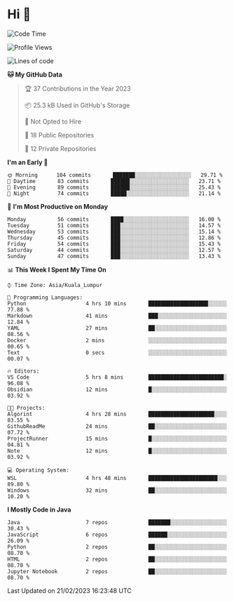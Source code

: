 <h1>Hi 👋</h1>

<!--START_SECTION:waka-->
![Code Time](http://img.shields.io/badge/Code%20Time-5%20hrs%2029%20mins-blue)

![Profile Views](http://img.shields.io/badge/Profile%20Views-64-blue)

![Lines of code](https://img.shields.io/badge/From%20Hello%20World%20I%27ve%20Written-578%20Thousand%20lines%20of%20code-blue)

**🐱 My GitHub Data** 

> 🏆 37 Contributions in the Year 2023
 > 
> 📦 25.3 kB Used in GitHub's Storage 
 > 
> 🚫 Not Opted to Hire
 > 
> 📜 18 Public Repositories 
 > 
> 🔑 12 Private Repositories  
 > 
**I'm an Early 🐤** 

```text
🌞 Morning      104 commits       ███████░░░░░░░░░░░░░░░░░░   29.71 % 
🌆 Daytime       83 commits       ██████░░░░░░░░░░░░░░░░░░░   23.71 % 
🌃 Evening       89 commits       ██████░░░░░░░░░░░░░░░░░░░   25.43 % 
🌙 Night         74 commits       █████░░░░░░░░░░░░░░░░░░░░   21.14 % 

```
📅 **I'm Most Productive on Monday** 

```text
Monday          56 commits       ████░░░░░░░░░░░░░░░░░░░░░   16.00 % 
Tuesday         51 commits       ███░░░░░░░░░░░░░░░░░░░░░░   14.57 % 
Wednesday       53 commits       ███░░░░░░░░░░░░░░░░░░░░░░   15.14 % 
Thursday        45 commits       ███░░░░░░░░░░░░░░░░░░░░░░   12.86 % 
Friday          54 commits       ███░░░░░░░░░░░░░░░░░░░░░░   15.43 % 
Saturday        44 commits       ███░░░░░░░░░░░░░░░░░░░░░░   12.57 % 
Sunday          47 commits       ███░░░░░░░░░░░░░░░░░░░░░░   13.43 % 

```


📊 **This Week I Spent My Time On** 

```text
⌚︎ Time Zone: Asia/Kuala_Lumpur

💬 Programming Languages: 
Python                   4 hrs 10 mins       ███████████████████░░░░░░   77.88 % 
Markdown                 41 mins             ███░░░░░░░░░░░░░░░░░░░░░░   12.84 % 
YAML                     27 mins             ██░░░░░░░░░░░░░░░░░░░░░░░   08.56 % 
Docker                   2 mins              ░░░░░░░░░░░░░░░░░░░░░░░░░   00.65 % 
Text                     0 secs              ░░░░░░░░░░░░░░░░░░░░░░░░░   00.07 % 

🔥 Editors: 
VS Code                  5 hrs 8 mins        ████████████████████████░   96.08 % 
Obsidian                 12 mins             █░░░░░░░░░░░░░░░░░░░░░░░░   03.92 % 

🐱‍💻 Projects: 
Algorint                 4 hrs 28 mins       █████████████████████░░░░   83.55 % 
GithubReadMe             24 mins             ██░░░░░░░░░░░░░░░░░░░░░░░   07.72 % 
ProjectRunner            15 mins             █░░░░░░░░░░░░░░░░░░░░░░░░   04.81 % 
Note                     12 mins             █░░░░░░░░░░░░░░░░░░░░░░░░   03.92 % 

💻 Operating System: 
WSL                      4 hrs 48 mins       ██████████████████████░░░   89.80 % 
Windows                  32 mins             ██░░░░░░░░░░░░░░░░░░░░░░░   10.20 % 

```

**I Mostly Code in Java** 

```text
Java                     7 repos             ███████░░░░░░░░░░░░░░░░░░   30.43 % 
JavaScript               6 repos             ██████░░░░░░░░░░░░░░░░░░░   26.09 % 
Python                   2 repos             ██░░░░░░░░░░░░░░░░░░░░░░░   08.70 % 
HTML                     2 repos             ██░░░░░░░░░░░░░░░░░░░░░░░   08.70 % 
Jupyter Notebook         2 repos             ██░░░░░░░░░░░░░░░░░░░░░░░   08.70 % 

```



 Last Updated on 21/02/2023 16:23:48 UTC
<!--END_SECTION:waka-->
